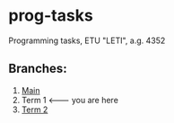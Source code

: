 # prog-tasks
 Programming tasks, ETU "LETI", a.g. 4352

## Branches:
1. [Main](https://github.com/m1raynee/prog-tasks/tree/main)
2. Term 1 <--- you are here
3. [Term 2](https://github.com/m1raynee/prog-tasks/tree/term-2)
